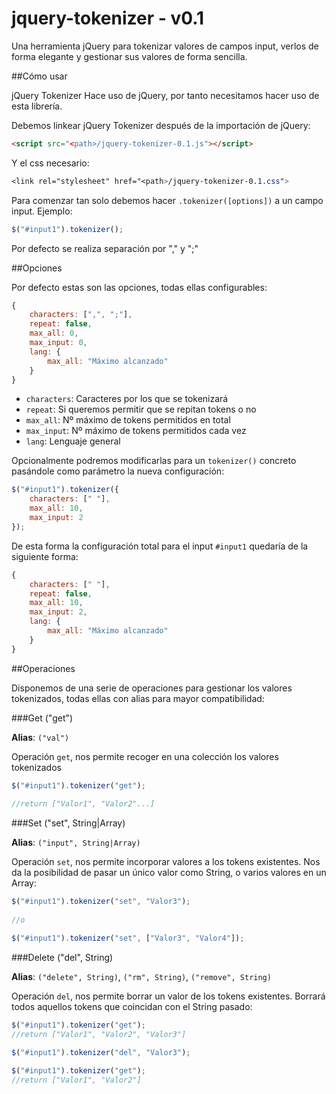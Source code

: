 # jquery-tokenizer - v0.1
Una herramienta jQuery para tokenizar valores de campos input, verlos de forma elegante y gestionar sus valores de forma sencilla.

##Cómo usar

jQuery Tokenizer Hace uso de jQuery, por tanto necesitamos hacer uso de esta librería.

Debemos linkear jQuery Tokenizer después de la importación de jQuery:

```html
<script src="<path>/jquery-tokenizer-0.1.js"></script>
```

Y el css necesario:

```css
<link rel="stylesheet" href="<path>/jquery-tokenizer-0.1.css">
```

Para comenzar tan solo debemos hacer `.tokenizer([options])` a un campo input. Ejemplo:

```javascript
$("#input1").tokenizer();
```

Por defecto se realiza separación por "," y ";"

##Opciones

Por defecto estas son las opciones, todas ellas configurables:

```javascript
{
	characters: [",", ";"],
	repeat: false,
	max_all: 0,
	max_input: 0,
	lang: {
	    max_all: "Máximo alcanzado"
	}
}
```

* `characters`: Caracteres por los que se tokenizará
* `repeat`: Si queremos permitir que se repitan tokens o no
* `max_all`: Nº máximo de tokens permitidos en total
* `max_input`: Nº máximo de tokens permitidos cada vez
* `lang`: Lenguaje general

Opcionalmente podremos modificarlas para un `tokenizer()` concreto pasándole como parámetro la nueva configuración:

```javascript
$("#input1").tokenizer({
	characters: [" "],
	max_all: 10,
	max_input: 2
});
```

De esta forma la configuración total para el input `#input1` quedaría de la siguiente forma:

```javascript
{
	characters: [" "],
	repeat: false,
	max_all: 10,
	max_input: 2,
	lang: {
	    max_all: "Máximo alcanzado"
	}
}
```

##Operaciones

Disponemos de una serie de operaciones para gestionar los valores tokenizados, todas ellas con alias para mayor compatibilidad:

###Get ("get")

**Alias**: `("val")`

Operación `get`, nos permite recoger en una colección los valores tokenizados

```javascript
$("#input1").tokenizer("get");
	
//return ["Valor1", "Valor2"...]
```

###Set ("set", String|Array)

**Alias**: `("input", String|Array)`

Operación `set`, nos permite incorporar valores a los tokens existentes. Nos da la posibilidad de pasar un único valor como String, o varios valores en un Array:

```javascript
$("#input1").tokenizer("set", "Valor3");
	
//o

$("#input1").tokenizer("set", ["Valor3", "Valor4"]);
```

###Delete ("del", String)

**Alias**: `("delete", String)`, `("rm", String)`, `("remove", String)`

Operación `del`, nos permite borrar un valor de los tokens existentes. Borrará todos aquellos tokens que coincidan con el String pasado:

```javascript
$("#input1").tokenizer("get");
//return ["Valor1", "Valor2", "Valor3"]

$("#input1").tokenizer("del", "Valor3");
	
$("#input1").tokenizer("get");
//return ["Valor1", "Valor2"]
```